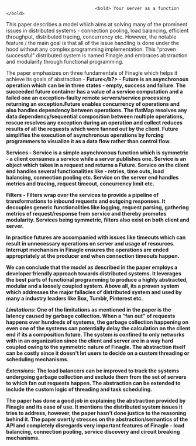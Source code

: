                                       <bold> Your server as a function </bold>

This paper describes a model which aims at solving many of the prominent issues in distributed systems - connection pooling, load balancing, efficient throughput, distributed tracing, concurrency etc. However, the notable feature / the main goal is that all of the issue handling is done under the hood without any complex programming implementation. This “proven successful” distributed system is named Finagle and embraces abstraction and modularity through functional programming.

The paper emphasizes on three fundamentals of Finagle which helps it achieve its goals of abstraction -
<b>Future</b?> - Future is an asynchronous operation which can be in three states - empty, success and failure. The succeeded future container has a value of a service computation and a failed one an exception-faulty remote servers/service processing returning an exception.Future enables concurrency of operations and also handles dependency between operations. The flatMap resolves any data dependency/sequential composition between multiple operations, rescue resolves any exception during an operation and collect reduces results of all the requests which were fanned out by the client. Future simplifies the execution of asynchronous operations by forcing programmers to visualize it as a data flow rather than control flow. 

<b>Services</b> - Service is a simple asynchronous function which is symmetric - a client consumes a service while a server publishes one. Service is an object which takes in a request and returns a Future. Service on the client end handles several functionalities like - retries, time outs, load balancing, connection pooling etc. Service on the server end handles metrics and tracing, request timeout, concurrency limit etc.

<b>Filters</b> - Filters wrap over the services to provide a pipeline of transformations to inbound requests and outgoing responses. It decouples generic functionalities like logging, request parsing, gathering metrics of request/response from service and thereby promotes modularity. Services being symmetric, filters also exist on both client and server.

In practice futures are accompanied with issues like timeouts which can result in unnecessary operations on server and usage of resources. Interrupt mechanism in Finagle ensures the operations are ended appropriately at the producer end when connection timeouts happen. 

We can conclude that the model as described in the paper employs a developer friendly approach towards distributed systems. It leverages the best parts of functional programming to produce a highly abstracted, modular and a loosely coupled system. Above all, its a proven system which addresses the major fallacies of distributed system and used by many a industry leaders like Box, Tumblr, Pinterest etc.

<i>Limitations</i>: One of the limitations as mentioned in the paper is the latency caused by garbage collection. When a “fan out” of requests happens over hundreds of systems, the garbage collection happening on even one of the systems can potentially delay the calculation on the client end if its a composition future. The system is confined to only networks with in an organization since the client and server are in a way hard coupled owing to the symmetric nature of Finagle. The abstraction itself can be costly since it doesn’t let users to decide on a custom threading or scheduling mechanisms.

<i>Extensions</i>: The load balancers can be improved to track the systems undergoing garbage collection and exclude them from the set of servers to which fan out requests happen. The abstraction can be extended to include the custom logic of threading and task scheduling.

The paper has done a good job in explaining the abstraction provided by Finagle and its ease of use. It mentions the distributed system issues it tries to address, however, the paper hasn’t done justice to the reasoning behind it. The paper overtly stresses on the abstraction/semantics of the API and completely disregards very important features of Finagle - load balancing, connection pooling, service discovery and circuit breaking mechanisms.

